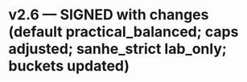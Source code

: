 # v2.6 — SIGNED with changes (default practical_balanced; caps adjusted; sanhe_strict lab_only; buckets updated)